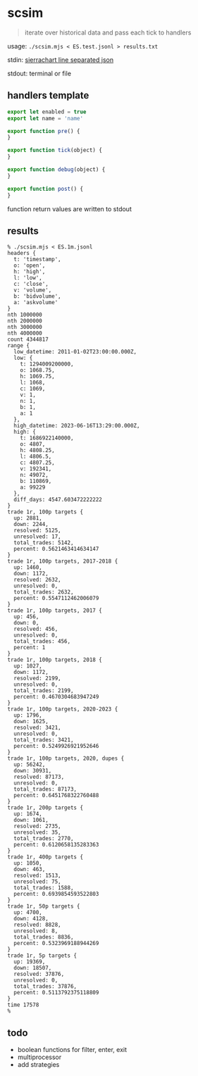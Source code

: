 # scsim

> iterate over historical data and pass each tick to handlers


usage: `./scsim.mjs < ES.test.jsonl > results.txt`

stdin: [sierrachart line separated json](http://github.com/seandunaway/scsv2sjsonl)

stdout: terminal or file


## handlers template
```js
export let enabled = true
export let name = 'name'

export function pre() {
}

export function tick(object) {
}

export function debug(object) {
}

export function post() {
}
```
function return values are written to stdout


## results
```shell
% ./scsim.mjs < ES.1m.jsonl
headers {
  t: 'timestamp',
  o: 'open',
  h: 'high',
  l: 'low',
  c: 'close',
  v: 'volume',
  b: 'bidvolume',
  a: 'askvolume'
}
nth 1000000
nth 2000000
nth 3000000
nth 4000000
count 4344817
range {
  low_datetime: 2011-01-02T23:00:00.000Z,
  low: {
    t: 1294009200000,
    o: 1068.75,
    h: 1069.75,
    l: 1068,
    c: 1069,
    v: 1,
    n: 1,
    b: 1,
    a: 1
  },
  high_datetime: 2023-06-16T13:29:00.000Z,
  high: {
    t: 1686922140000,
    o: 4807,
    h: 4808.25,
    l: 4806.5,
    c: 4807.25,
    v: 192341,
    n: 49072,
    b: 110869,
    a: 99229
  },
  diff_days: 4547.603472222222
}
trade 1r, 100p targets {
  up: 2881,
  down: 2244,
  resolved: 5125,
  unresolved: 17,
  total_trades: 5142,
  percent: 0.5621463414634147
}
trade 1r, 100p targets, 2017-2018 {
  up: 1460,
  down: 1172,
  resolved: 2632,
  unresolved: 0,
  total_trades: 2632,
  percent: 0.5547112462006079
}
trade 1r, 100p targets, 2017 {
  up: 456,
  down: 0,
  resolved: 456,
  unresolved: 0,
  total_trades: 456,
  percent: 1
}
trade 1r, 100p targets, 2018 {
  up: 1027,
  down: 1172,
  resolved: 2199,
  unresolved: 0,
  total_trades: 2199,
  percent: 0.4670304683947249
}
trade 1r, 100p targets, 2020-2023 {
  up: 1796,
  down: 1625,
  resolved: 3421,
  unresolved: 0,
  total_trades: 3421,
  percent: 0.5249926921952646
}
trade 1r, 100p targets, 2020, dupes {
  up: 56242,
  down: 30931,
  resolved: 87173,
  unresolved: 0,
  total_trades: 87173,
  percent: 0.6451768322760488
}
trade 1r, 200p targets {
  up: 1674,
  down: 1061,
  resolved: 2735,
  unresolved: 35,
  total_trades: 2770,
  percent: 0.6120658135283363
}
trade 1r, 400p targets {
  up: 1050,
  down: 463,
  resolved: 1513,
  unresolved: 75,
  total_trades: 1588,
  percent: 0.6939854593522803
}
trade 1r, 50p targets {
  up: 4700,
  down: 4128,
  resolved: 8828,
  unresolved: 8,
  total_trades: 8836,
  percent: 0.5323969188944269
}
trade 1r, 5p targets {
  up: 19369,
  down: 18507,
  resolved: 37876,
  unresolved: 0,
  total_trades: 37876,
  percent: 0.5113792375118809
}
time 17578
%
```


## todo
- boolean functions for filter, enter, exit
- multiprocessor
- add strategies
